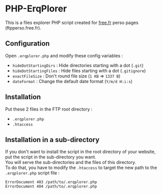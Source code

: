 # PHP-ErqPlorer

This is a files explorer PHP script created for [free.fr](https://www.free.fr) perso pages (ftpperso.free.fr).

## Configuration

Open `.erqplorer.php` and modify these config variables :
- `hideDotStartingDirs` : Hide directories starting with a dot (`.git`)
- `hideDotStartingFiles` : Hide files starting with a dot (`.gitignore`)
- `exactFileSize` : Don't round file size (`1 KB` => `1337 B`)
- `dateFormat` : Change the default date format (`Y/m/d H:i:s`)

## Installation

Put these 2 files in the FTP root directory :
- `.erqplorer.php`
- `.htaccess`

## Installation in a sub-directory

If you don't want to install the script in the root directory of your website, put the script in the sub-directory you want.  
You will serve the sub-directories and the files of this directory.  
To do that, you have to modify the `.htaccess` to target the new path to the `.erqplorer.php` script file :

    ErrorDocument 403 /path/to/.erqplorer.php
    ErrorDocument 404 /path/to/.erqplorer.php
